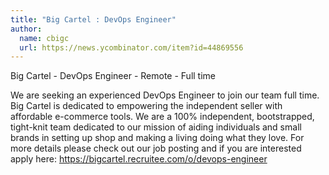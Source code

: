 ```yaml
---
title: "Big Cartel : DevOps Engineer"
author:
  name: cbigc
  url: https://news.ycombinator.com/item?id=44869556
---
```


<JobNavigation />

Big Cartel - DevOps Engineer - Remote - Full time

We are seeking an experienced DevOps Engineer to join our team full time. Big Cartel is dedicated to empowering the independent seller with affordable e-commerce tools. We are a 100% independent, bootstrapped, tight-knit team dedicated to our mission of aiding individuals and small brands in setting up shop and making a living doing what they love. For more details please check out our job posting and if you are interested apply here:
<a href="https:&#x2F;&#x2F;bigcartel.recruitee.com&#x2F;o&#x2F;devops-engineer" rel="nofollow">https:&#x2F;&#x2F;bigcartel.recruitee.com&#x2F;o&#x2F;devops-engineer</a>
<JobApplication />
